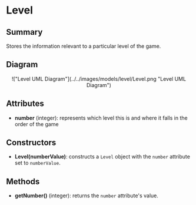 # Level

## Summary
Stores the information relevant to a particular level of the game.

## Diagram
<center>
!["Level UML Diagram"](../../images/models/level/Level.png "Level UML Diagram")
</center>

## Attributes
* **number** (integer): represents which level this is and where it falls in the order of the game

## Constructors
* **Level(numberValue)**: constructs a `Level` object with the `number` attribute set to `numberValue`.

## Methods
* **getNumber()** (integer): returns the `number` attribute's value.
